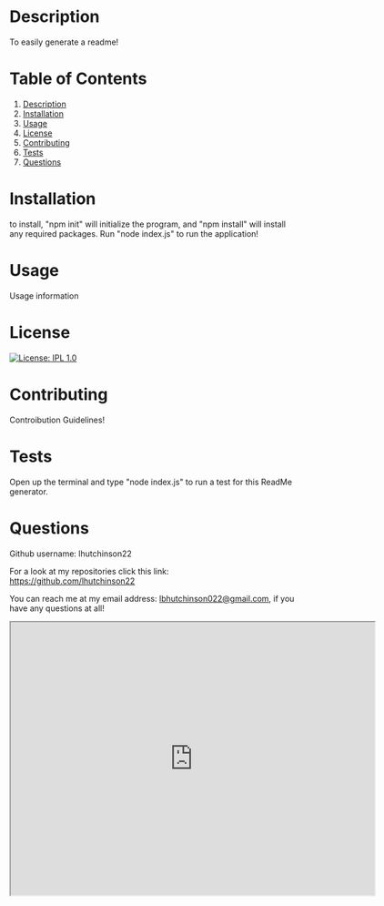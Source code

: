 # Description

To easily generate a readme!

# Table of Contents

1. [Description](#description)
2. [Installation](#installation)
3. [Usage](#usage)
4. [License](#license)
5. [Contributing](#contributing)
6. [Tests](#tests)
7. [Questions](#questions)

# Installation

to install, "npm init" will initialize the program, and "npm install" will install any required packages. Run "node index.js" to run the application!

# Usage

Usage information

# License

[![License: IPL 1.0](https://img.shields.io/badge/License-IPL%201.0-blue.svg)](https://opensource.org/licenses/IPL-1.0)

# Contributing

Controibution Guidelines!

# Tests

Open up the terminal and type "node index.js" to run a test for this ReadMe generator.

# Questions

Github username: lhutchinson22

For a look at my repositories click this link: https://github.com/lhutchinson22

You can reach me at my email address: lbhutchinson022@gmail.com, if you have any questions at all!

<iframe src="https://drive.google.com/file/d/1jYfEdT2Gua1SNU3cvQ7RhUmyHvVehhLw/preview" width="640" height="480"></iframe>
